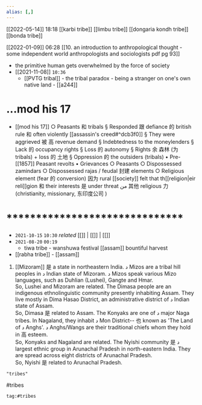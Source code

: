 ```yaml
---
alias: [,]
---
```


[[2022-05-14]] 18:18
[[karbi tribe]]
[[limbu tribe]]
[[dongaria kondh tribe]]
[[bonda tribe]]

[[2022-01-09]] 06:28 [[10. an introduction to anthropological thought - some independent world anthropologists and sociologists pdf pg 93]]
- the primitive human gets overwhelmed by the force of society
- [[2021-11-08]] `10:36`
	- [[PVTG tribal]]	- the tribal paradox - being a stranger on one's own native land	- [[a244]]
# ...mod his 17
- [[mod his 17]]
○ Peasants 和 tribals 
		§ Responded 跟 defiance 的 british rule 和 often violently [[assassin's creed#^dcb3f0]]
		§ They were aggrieved 被 高 revenue demand
		§ Indebtedness to the moneylenders
		§ Lack 的 occupancy rights
		§ Loss 的 autonomy
		§ Rights 余 森林 (为 tribals) + loss 的 土地
		§ Oppression 的 the outsiders (tribals)
• Pre-[[1857]] Peasant revolts
	• Grievances
		○ Peasants
		○ Dispossessed zamindars
		○ Dispossessed rajas / feudal 封建 elements
		○ Religious element (fear 的 conversion) 因为 rural [[society]] felt that th[[religion|eir reli]]gion 和 their interests 是 under threat من 其他 religious 力 (christianity, missionary, 东印度公司 )
# ******************************
- `2021-10-15`  `10:30` _related_ [[]] | [[]] | [[]]
- `2021-08-20`  `00:19`
	- tiwa tribe - wanshuwa festival [[assam]] bountiful harvest
- [[rabha tribe]] - [[assam]]
1. [[Mizoram]] 是 a state in northeastern India. د Mizos are a tribal hill peoples in د Indian state of Mizoram. د Mizos speak various Mizo languages, such as Duhlian (Lushei), Gangte and Hmar.  
So, Lushei and Mizoram are related. 
The Dimasa people are an indigenous ethnolinguistic community presently inhabiting Assam. They live mostly in Dima Hasao District, an administrative district of د Indian state of Assam.  
So, Dimasa 是 related to Assam. 
The Konyaks are one of د major Naga tribes. In Nagaland, they inhabit د Mon District-- 也 known as 'The Land of د Anghs'. د Anghs/Wangs are their traditional chiefs whom they hold in 高 esteem.  
So, Konyaks and Nagaland are related. 
The Nyishi community 是 د largest ethnic group in Arunachal Pradesh in north-eastern India. They are spread across eight districts of Arunachal Pradesh.  
So, Nyishi 是 related to Arunachal Pradesh.

```query
"tribes"
```
#tribes 
```query 2021-10-03 11:58
tag:#tribes 
```